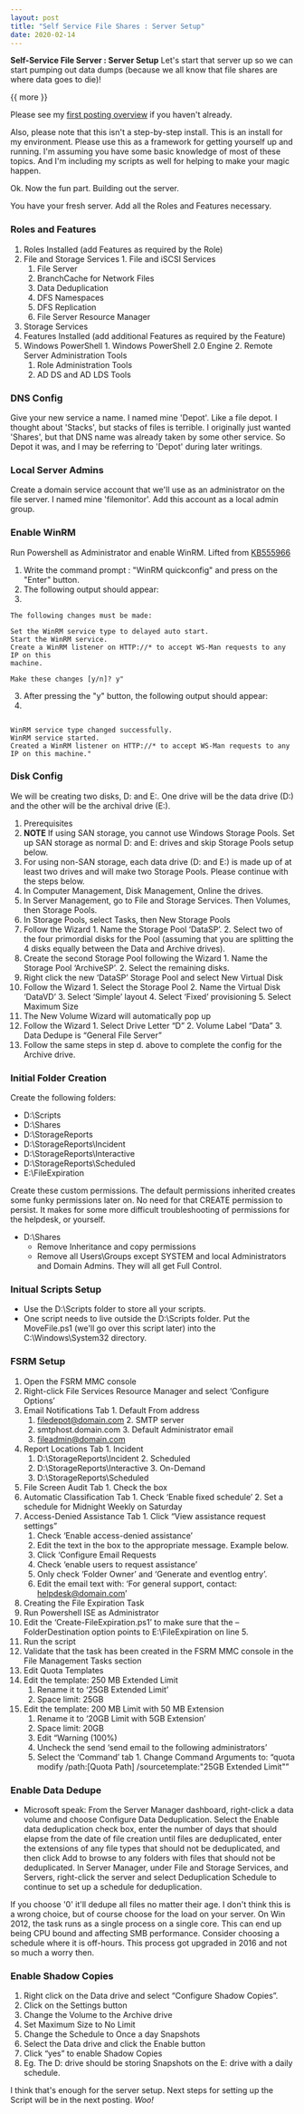 ```yaml
---
layout: post
title: "Self Service File Shares : Server Setup"
date: 2020-02-14
---
```


**Self-Service File Server : Server Setup**  Let's start that server up so we can start pumping out data dumps (because we all know that file shares are where data goes to die)!

{{ more }}

Please see my [first posting overview](https://soccershoe.github.io/JustAnotherAdmin/blog/2020/02/14/SelfServiceFileServer) if you haven't already.

Also, please note that this isn't a step-by-step install.  This is an install for my environment.  Please use this as a framework for getting yourself up and running.  I'm assuming you have some basic knowledge of most of these topics.  And I'm including my scripts as well for helping to make your magic happen.

Ok.  Now the fun part.  Building out the server.

You have your fresh server.  Add all the Roles and Features necessary.  

### Roles and Features ###
1. Roles Installed (add Features as required by the Role)
  1. File and Storage Services
    1. File and iSCSI Services
      1. File Server
      2. BranchCache for Network Files
      3. Data Deduplication
      4. DFS Namespaces
      5. DFS Replication
      6. File Server Resource Manager
  2. Storage Services
2. Features Installed (add additional Features as required by the Feature)
  1. Windows PowerShell
    1. Windows PowerShell 2.0 Engine
    2. Remote Server Administration Tools
      1. Role Administration Tools
      2. AD DS and AD LDS Tools

### DNS Config ###
Give your new service a name.  I named mine 'Depot'.  Like a file depot.  I thought about 'Stacks', but stacks of files is terrible.  I originally just wanted 'Shares', but that DNS name was already taken by some other service.  So Depot it was, and I may be referring to 'Depot' during later writings.  

### Local Server Admins ###
Create a domain service account that we'll use as an administrator on the file server.  I named mine 'filemonitor'.  Add this account as a local admin group.  

### Enable WinRM ###
Run Powershell as Administrator and enable WinRM.  Lifted from [KB555966](https://support.microsoft.com/en-us/help/555966)

1. Write the command prompt : "WinRM quickconfig" and press on the "Enter" button.
2. The following output should appear:
  1. 
``` "WinRM is not set up to allow remote access to this machine for management.
The following changes must be made:
 
Set the WinRM service type to delayed auto start.
Start the WinRM service.
Create a WinRM listener on HTTP://* to accept WS-Man requests to any IP on this
machine.
 
Make these changes [y/n]? y" 
```

3. After pressing the "y" button, the following output should appear:
  1. 
``` "WinRM has been updated for remote management.
 
WinRM service type changed successfully.
WinRM service started.
Created a WinRM listener on HTTP://* to accept WS-Man requests to any IP on this machine." 
```

### Disk Config ###
We will be creating two disks, D: and E:.  One drive will be the data drive (D:\) and the other will be the archival drive (E:\).  

1. Prerequisites
  1. **NOTE**   If using SAN storage, you cannot use Windows Storage Pools.  Set up SAN storage as normal D: and E: drives and skip Storage Pools setup below.
  2. For using non-SAN storage, each data drive (D: and E:) is made up of at least two drives and will make two Storage  Pools.  Please continue with the steps below.
2. In Computer Management, Disk Management, Online the drives.
3. In Server Management, go to File and Storage Services. Then Volumes, then Storage Pools.
  1. In Storage Pools, select Tasks, then New Storage Pools
  2. Follow the Wizard
    1. Name the Storage Pool ‘DataSP’.
    2. Select two of the four primordial disks for the Pool (assuming that you are splitting the 4 disks equally between the Data and Archive drives).
  3. Create the second Storage Pool following the Wizard
    1. Name the Storage Pool ‘ArchiveSP’.
    2. Select the remaining disks.
   4. Right click the new ‘DataSP’ Storage Pool and select New Virtual Disk
   5. Follow the Wizard
    1. Select the Storage Pool
    2. Name the Virtual Disk ‘DataVD’
    3. Select ‘Simple’ layout
    4. Select ‘Fixed’ provisioning
    5. Select Maximum Size
   6. The New Volume Wizard will automatically pop up
   7. Follow the Wizard
    1. Select Drive Letter “D”
    2. Volume Label “Data”
    3. Data Dedupe is “General File Server”
   8. Follow the same steps in step d. above to complete the config for the Archive drive.

### Initial Folder Creation ###
Create the following folders: 
* D:\Scripts
* D:\Shares
* D:\StorageReports
* D:\StorageReports\Incident
* D:\StorageReports\Interactive
* D:\StorageReports\Scheduled
* E:\FileExpiration

Create these custom permissions.  The default permissions inherited creates some funky permissions later on.  No need for that CREATE permission to persist.  It makes for some more difficult troubleshooting of permissions for the helpdesk, or yourself.
* D:\Shares
  * Remove Inheritance and copy permissions
  * Remove all Users\Groups except SYSTEM and local Administrators and Domain Admins.  They will all get Full Control.

### Initual Scripts Setup ###
* Use the D:\Scripts folder to store all your scripts.  
* One script needs to live outside the D:\Scripts folder.  Put the MoveFile.ps1 (we'll go over this script later) into the C:\Windows\System32 directory.

### FSRM Setup ###
1. Open the FSRM MMC console
2. Right-click File Services Resource Manager and select ‘Configure Options’
  1. Email Notifications Tab
    1. Default From address
      1. filedepot@domain.com
    2. SMTP server
      1. smtphost.domain.com
    3. Default Administrator email
      1. fileadmin@domain.com
  2. Report Locations Tab
    1. Incident
      1. D:\StorageReports\Incident
    2. Scheduled
      1. D:\StorageReports\Interactive
    3. On-Demand
      1. D:\StorageReports\Scheduled
  3. File Screen Audit Tab
    1. Check the box
  4. Automatic Classification Tab
    1. Check ‘Enable fixed schedule’
    2. Set a schedule for Midnight Weekly on Saturday
  5. Access-Denied Assistance Tab
    1. Click “View assistance request settings”
      1. Check ‘Enable access-denied assistance’
      2. Edit the text in the box to the appropriate message.  Example below.
      3. Click ‘Configure Email Requests
        1. Check ‘enable users to request assistance’
        2. Only check ‘Folder Owner’ and ‘Generate and eventlog entry’.
        3. Edit the email text with:  ‘For general support, contact: helpdesk@domain.com’
3. Creating the File Expiration Task
  1. Run Powershell ISE as Administrator
  2. Edit the ‘Create-FileExpiration.ps1’ to make sure that the –FolderDestination option points to E:\FileExpiration on line 5.
  3. Run the script
  4. Validate that the task has been created in the FSRM MMC console in the File Management Tasks section
4. Edit Quota Templates
  1. Edit the template:  250 MB Extended Limit
      1. Rename it to ‘25GB Extended Limit’
      2. Space limit:  25GB
  2. Edit the template:  200 MB Limit with 50 MB Extension
      1. Rename it to ‘20GB Limit with 5GB Extension’
      2. Space limit:  20GB
      3. Edit “Warning (100%)
        1. Uncheck the send ‘send email to the following administrators’
        2. Select the ‘Command’ tab
          1. Change Command Arguments to:  “quota modify /path:[Quota Path] /sourcetemplate:"25GB Extended Limit"”

### Enable Data Dedupe ###
* Microsoft speak:  From the Server Manager dashboard, right-click a data volume and choose Configure Data Deduplication.  Select the Enable data deduplication check box, enter the number of days that should elapse from the date of file creation until files are deduplicated, enter the extensions of any file types that should not be deduplicated, and then click Add to browse to any folders with files that should not be deduplicated.  In Server Manager, under File and Storage Services, and Servers, right-click the server and select Deduplication Schedule to continue to set up a schedule for deduplication.

If you choose '0' it'll dedupe all files no matter their age.  I don't think this is a wrong choice, but of course choose for the load on your server.  On Win 2012, the task runs as a single process on a single core.  This can end up being CPU bound and affecting SMB performance.  Consider choosing a schedule where it is off-hours.  This process got upgraded in 2016 and not so much a worry then.  

### Enable Shadow Copies ###
1. Right click on the Data drive and select “Configure Shadow Copies”.
2. Click on the Settings button
3. Change the Volume to the Archive drive
4. Set Maximum Size to No Limit
5. Change the Schedule to Once a day Snapshots
6. Select the Data drive and click the Enable button
7. Click “yes” to enable Shadow Copies
8. Eg. The D: drive should be storing Snapshots on the E: drive with a daily schedule.

I think that's enough for the server setup.  Next steps for setting up the Script will be in the next posting.  *Woo!*